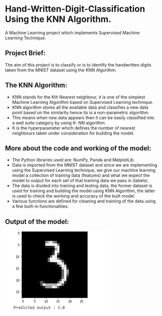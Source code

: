 # Hand-Written-Digit-Classification Using the KNN Algorithm.
A Machine Learning project which implements Supervised Machine Learning Technique.

## Project Brief:
The aim of this project is to classify or is to identify the handwritten digits taken from the MNIST dataset using the KNN Algorithm.

## The KNN Algorithm:
* KNN stands for the Kth Nearest neighbour, it is one of the simplest Machine Learning Algorithm based on Supervised Learning technique.
* KNN algorithm stores all the available data and classifies a new data point based on the similarity hence its is a non-parametric algorithm.
* This means when new data appears then it can be easily classified into a well suite category by using K- NN algorithm. 
* K is the hyperparameter which defines the number of nearest neighbours taken under consideration for building the model.

## More about the code and working of the model:
* The Python libraries used are: NumPy, Panda and MatplotLib.
* Data is imported from the MNIST dataset and since we are implementing using the Supervised Learning technique, we give our machine learning model a collection of training data (features) and what we expect the model to output for each set of that training data we pass in (labels).
* The data is divided into training and testing data, the former dataset is used for training and building the model using KNN Algorithm, the latter is used to check the working and accuracy of the built model.
* Various functions are defined for cleaning and training of the data using a few built-in functionalities. 

## Output of the model:
<img src ="https://github.com/sai-pallavi-2003/Hand-Written-Digit-Classification/blob/main/Screenshot%20(877).png">


